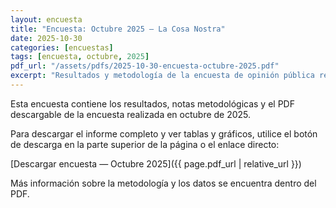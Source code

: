 ```yaml
---
layout: encuesta
title: "Encuesta: Octubre 2025 — La Cosa Nostra"
date: 2025-10-30
categories: [encuestas]
tags: [encuesta, octubre, 2025]
pdf_url: "/assets/pdfs/2025-10-30-encuesta-octubre-2025.pdf"
excerpt: "Resultados y metodología de la encuesta de opinión pública realizada en octubre de 2025."
---
```


Esta encuesta contiene los resultados, notas metodológicas y el PDF descargable de la encuesta realizada en octubre de 2025.

Para descargar el informe completo y ver tablas y gráficos, utilice el botón de descarga en la parte superior de la página o el enlace directo:

[Descargar encuesta — Octubre 2025]({{ page.pdf_url | relative_url }})


Más información sobre la metodología y los datos se encuentra dentro del PDF.
